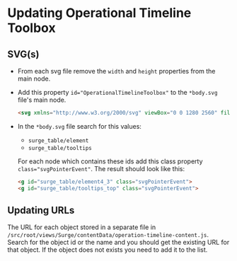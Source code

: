 # Updating Operational Timeline Toolbox

## SVG(s)

 - From each svg file remove the `width` and `height` properties from the main node.
 
 - Add this property `id="OperationalTimelineToolbox"` to the `*body.svg` file's main node.
    ```html
    <svg xmlns="http://www.w3.org/2000/svg" viewBox="0 0 1280 2560" fill="none" id="OperationalTimelineToolbox">
    ```
 - In the `*body.svg` file search for this values:
    - `surge_table/element`
    - `surge_table/tooltips` 

    For each node which contains these ids add this class property `class="svgPointerEvent"`. The result should look like this:
    ```html
    <g id="surge_table/element4_3" class="svgPointerEvent">
    <g id="surge_table/tooltips_top" class="svgPointerEvent">
    ```

## Updating URLs

The URL for each object stored in a separate file in `/src/root/views/Surge/contentData/operation-timeline-content.js`. Search for the object id or the name and you should get the existing URL for that object. If the object does not exists you need to add it to the list.